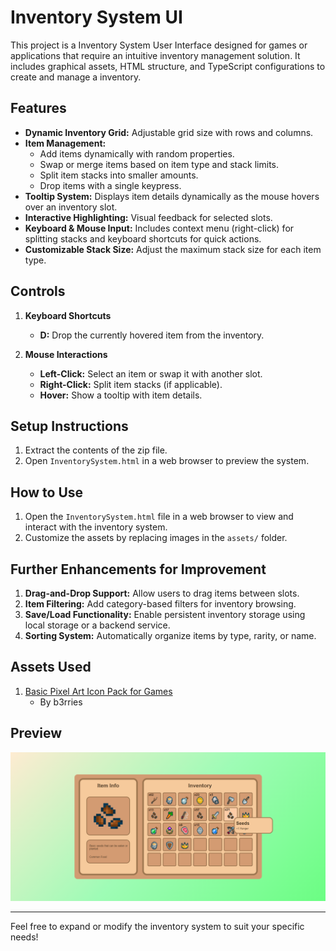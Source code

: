 
# Inventory System UI

This project is a Inventory System User Interface designed for games or applications that require an intuitive inventory management solution. It includes graphical assets, HTML structure, and TypeScript configurations to create and manage a inventory.

## Features

- **Dynamic Inventory Grid:** Adjustable grid size with rows and columns.
- **Item Management:**
    - Add items dynamically with random properties.
    - Swap or merge items based on item type and stack limits.
    - Split item stacks into smaller amounts.
    - Drop items with a single keypress.
- **Tooltip System:** Displays item details dynamically as the mouse hovers over an inventory slot.
- **Interactive Highlighting:** Visual feedback for selected slots.
- **Keyboard & Mouse Input:** Includes context menu (right-click) for splitting stacks and keyboard shortcuts for quick actions.
- **Customizable Stack Size:** Adjust the maximum stack size for each item type.

## Controls

1. **Keyboard Shortcuts**
   - **D:** Drop the currently hovered item from the inventory.

2. **Mouse Interactions**
   - **Left-Click:** Select an item or swap it with another slot.
   - **Right-Click:** Split item stacks (if applicable).
   - **Hover:** Show a tooltip with item details.

## Setup Instructions

1. Extract the contents of the zip file.
2. Open `InventorySystem.html` in a web browser to preview the system.

## How to Use

1. Open the `InventorySystem.html` file in a web browser to view and interact with the inventory system.
2. Customize the assets by replacing images in the `assets/` folder.

## Further Enhancements for Improvement

1. **Drag-and-Drop Support:** Allow users to drag items between slots.
2. **Item Filtering:** Add category-based filters for inventory browsing.
3. **Save/Load Functionality:** Enable persistent inventory storage using local storage or a backend service.
4. **Sorting System:** Automatically organize items by type, rarity, or name.

## Assets Used
1. [Basic Pixel Art Icon Pack for Games](https://b3rries.itch.io/pixel-art-icon-pack)
    - By b3rries

## Preview
![Inventory Preview](assets/InventoryPreview.png)

---

Feel free to expand or modify the inventory system to suit your specific needs!

